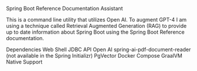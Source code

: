 Spring Boot Reference Documentation Assistant

This is a command line utility that utilizes Open AI. To augment GPT-4 I am using a technique called Retrieval Augmented Generation (RAG) to provide up to date information about Spring Boot using the Spring Boot Reference documentation.

Dependencies
Web
Shell
JDBC API
Open AI
spring-ai-pdf-document-reader (not available in the Spring Initializr)
PgVector
Docker Compose
GraalVM Native Support

